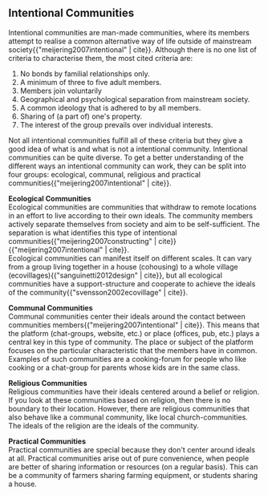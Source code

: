## Intentional Communities
Intentional communities are man-made communities, where its members attempt to realise a common alternative way of life outside of mainstream society{{"meijering2007intentional" | cite}}. Although there is no one list of criteria to characterise them, the most cited criteria are:

1. No bonds by familial relationships only.
2. A minimum of three to five adult members.
3. Members join voluntarily
4. Geographical and psychological separation from mainstream society.
5. A common ideology that is adhered to by all members.
6. Sharing of (a part of) one's property.
7. The interest of the group prevails over individual interests.

Not all intentional communities fulfill all of these criteria but they give a good idea of what is and what is not a intentional community. Intentional communities can be quite diverse. To get a better understanding of the different ways an intentional community can work, they can be split into four groups: ecological, communal, religious and practical communities{{"meijering2007intentional" | cite}}.

**Ecological Communities**  
Ecological communities are communities that withdraw to remote locations in an effort to live according to their own ideals. The community members actively separate themselves from society and aim to be self-sufficient. The separation is what identifies this type of intentional communities{{"meijering2007constructing" | cite}}{{"meijering2007intentional" | cite}}.  
Ecological communities can manifest itself on different scales. It can vary from a group living together in a house (cohousing) to a whole village (ecovillages){{"sanguinetti2012design" | cite}}, but all ecological communities have a support-structure and cooperate to achieve the ideals of the community{{"svensson2002ecovillage" | cite}}.

**Communal Communities**  
Communal communities center their ideals around the contact between communities members{{"meijering2007intentional" | cite}}. This means that the platform (chat-groups, website, etc.) or place (offices, pub, etc.) plays a central key in this type of community. The place or subject of the platform focuses on the particular characteristic that the members have in common. Examples of such communities are a cooking-forum for people who like cooking or a chat-group for parents whose kids are in the same class.

**Religious Communities**  
Religious communities have their ideals centered around a belief or religion. If you look at these communities based on religion, then there is no boundary to their location. However, there are religious communities that also behave like a communal community, like local church-communities. The ideals of the religion are the ideals of the community.

**Practical Communities**  
Practical communities are special because they don't center around ideals at all. Practical communities arise out of pure convenience, when people are better of sharing information or resources (on a regular basis). This can be a community of farmers sharing farming equipment, or students sharing a house.
